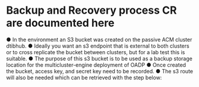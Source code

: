 # Backup and Recovery process CR are documented here

● In the environment an S3 bucket was created on the passive ACM
cluster dtibhub.
● Ideally you want an s3 endpoint that is external to both clusters or to
cross replicate the bucket between clusters, but for a lab test this is
suitable.
● The purpose of this s3 bucket is to be used as a backup storage location
for the multicluster-engine deployment of OADP
● Once created the bucket, access key, and secret key need to be
recorded.
● The s3 route will also be needed which can be retrieved with the step
below:
